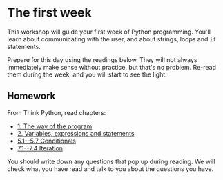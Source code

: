 # The first week

This workshop will guide your first week of Python programming. You'll learn
about communicating with the user, and about strings, loops and `if` statements.

Prepare for this day using the readings below. They will not always immediately
make sense without practice, but that's no problem. Re-read them during the
week, and you will start to see the light.

## Homework

From Think Python, read chapters:

* [1. The way of the program](http://www.greenteapress.com/thinkpython/html/thinkpython002.html)
* [2. Variables, expressions and statements](http://www.greenteapress.com/thinkpython/html/thinkpython003.html)
* [5.1--5.7 Conditionals](http://www.greenteapress.com/thinkpython/html/thinkpython006.html)
* [7.1--7.4 Iteration](http://www.greenteapress.com/thinkpython/html/thinkpython008.html)

You should write down any questions that pop up during reading. We will check
what you have read and talk to you about the questions you have.
